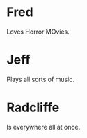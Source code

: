 # Fred

Loves Horror MOvies.

# Jeff

Plays all sorts of music.

# Radcliffe

Is everywhere all at once.